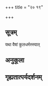 +++
title = "२० १९"

+++
## सूत्रम्
यथा वैषां कुलधर्मस्स्यात्
## अनुकूला

## गृह्यतात्पर्यदर्शनम्




